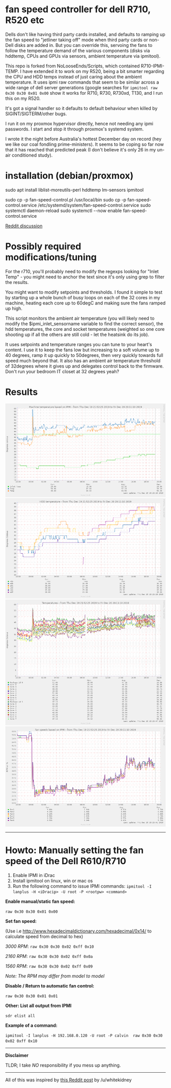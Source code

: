 # fan speed controller for dell R710, R520 etc

Dells don't like having third party cards installed, and defaults to
ramping up the fan speed to "jetliner taking off" mode when third
party cards or non-Dell disks are added in.  But you can override
this, servoing the fans to follow the temperature demand of the
various components (disks via hddtemp, CPUs and GPUs via sensors,
ambient temperature via ipmitool).

This repo is forked from NoLooseEnds/Scripts, which contained
R710-IPMI-TEMP.  I have extended it to work on my R520, being a bit
smarter regarding the CPU and HDD temps instead of just caring about
the ambient temperature.  It uses ipmi raw commands that seem to be
similar across a wide range of dell server generations (google
searches for `ipmitool raw 0x30 0x30 0x01 0x00` show it works for
R710, R730, R730xd, T130, and I run this on my R520.

It's got a signal handler so it defaults to default behaviour when
killed by SIGINT/SIGTERM/other bugs.

I run it on my proxmox hypervisor directly, hence not needing any ipmi
passwords.  I start and stop it through proxmox's systemd system.

I wrote it the night before Australia's hottest December day on record
(hey we like our coal fondling prime-ministers).  It seems to be
coping so far now that it has reached that predicted peak (I don't
believe it's only 26 in my un-air conditioned study).

# installation (debian/proxmox)

sudo apt install liblist-moreutils-perl hddtemp lm-sensors ipmitool

sudo cp -p fan-speed-control.pl /usr/local/bin
sudo cp -p fan-speed-control.service /etc/systemd/system/fan-speed-control.service
sudo systemctl daemon-reload
sudo systemctl --now enable fan-speed-control.service

[Reddit discussion](https://www.reddit.com/r/homelab/comments/ed6w7y)

# Possibly required modifications/tuning
For the r710, you'll probably need to modify the regexps looking for "Inlet Temp" - you might need to anchor the text since it's only using grep to filter the results.

You might want to modify setpoints and thresholds. I found it simple to test by starting up a whole bunch of busy loops on each of the 32 cores in my machine, heating each core up to 60degC and making sure the fans ramped up high.

This script monitors the ambient air temperature (you will likely
need to modify the $ipmi_inlet_sensorname variable to find the correct
sensor), the hdd temperatures, the core and socket temperatures
(weighted so one core shooting up if all the others are still cold -
let the heatsink do its job).

It uses setpoints and temperature ranges you can tune to your heart's
content.  I use it to keep the fans low but increasing to a soft
volume up to 40 degrees, ramp it up quickly to 50degrees, then very
quickly towards full speed much beyond that.  It also has an ambient
air temperature threshold of 32degrees where it gives up and delegates
control back to the firmware.  Don't run your bedroom IT closet at 32
degrees yeah?

# Results

![Socket and ambient temperature on 20Dec2019](ipmi_temp-pinpoint=1576762993,1576823788.png)
![Hdd temp](hddtemp_smartctl-pinpoint=1576762993,1576823788.png)
![Core temp](sensors_temp-pinpoint=1576762993,1576823788.png)
![Resultant Fan speed](ipmi_fans-pinpoint=1576762993,1576823788.png)



*****

# Howto: Manually setting the fan speed of the Dell R610/R710

1. Enable IPMI in iDrac
2. Install ipmitool on linux, win or mac os
3. Run the following command to issue IPMI commands: 
`ipmitool -I lanplus -H <iDracip> -U root -P <rootpw> <command>`


**Enable manual/static fan speed:**

`raw 0x30 0x30 0x01 0x00`


**Set fan speed:**

(Use i.e http://www.hexadecimaldictionary.com/hexadecimal/0x14/ to calculate speed from decimal to hex)

*3000 RPM*: `raw 0x30 0x30 0x02 0xff 0x10`

*2160 RPM*: `raw 0x30 0x30 0x02 0xff 0x0a`

*1560 RPM*: `raw 0x30 0x30 0x02 0xff 0x09`

_Note: The RPM may differ from model to model_


**Disable / Return to automatic fan control:**

`raw 0x30 0x30 0x01 0x01`


**Other: List all output from IPMI**

`sdr elist all`


**Example of a command:**

`ipmitool -I lanplus -H 192.168.0.120 -U root -P calvin  raw 0x30 0x30 0x02 0xff 0x10`


*****

**Disclaimer**

TLDR; I take _NO_ responsibility if you mess up anything.

*****

All of this was inspired by [this Reddit post](https://www.reddit.com/r/homelab/comments/72qust/r510_noise/dnkofsv/) by /u/whitekidney 
